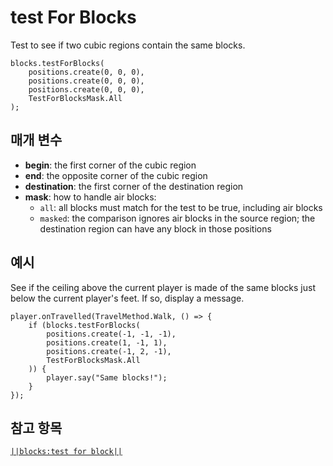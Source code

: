 # test For Blocks

Test to see if two cubic regions contain the same blocks.

```sig
blocks.testForBlocks(
    positions.create(0, 0, 0),
    positions.create(0, 0, 0),
    positions.create(0, 0, 0),
    TestForBlocksMask.All
);
```

## 매개 변수

* **begin**: the first corner of the cubic region
* **end**: the opposite corner of the cubic region
* **destination**: the first corner of the destination region
* **mask**: how to handle air blocks: 
    * `all`: all blocks must match for the test to be true, including air blocks
    * `masked`: the comparison ignores air blocks in the source region; the destination region can have any block in those positions

## 예시

See if the ceiling above the current player is made of the same blocks just below the current player's feet. If so, display a message.

```blocks
player.onTravelled(TravelMethod.Walk, () => {
    if (blocks.testForBlocks(
        positions.create(-1, -1, -1),
        positions.create(1, -1, 1),
        positions.create(-1, 2, -1),
        TestForBlocksMask.All
    )) {
        player.say("Same blocks!");
    }
});
```

## 참고 항목

[`||blocks:test for block||`](/reference/test-for-block)